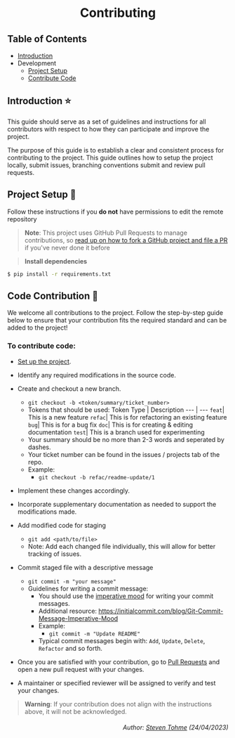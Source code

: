 <div align="center">
  <h1>Contributing</h1>
</div>

## Table of Contents
- [Introduction](#introduction-star)
- Development
  - [Project Setup](#project-setup-hammer) 
  - [Contribute Code](#code-contribution-construction)

## Introduction :star:
This guide should serve as a set of guidelines and instructions for all contributors with respect to how they can participate and improve the project.

The purpose of this guide is to establish a clear and consistent process for contributing to the project. This guide outlines how to setup the project locally, submit issues, branching conventions submit and review pull requests.

## Project Setup :hammer:
Follow these instructions if you **do not** have permissions to edit the remote repository 

> **Note**:
> This project uses GitHub Pull Requests to manage contributions, so [read up on how to fork a GitHub project and file a PR](https://guides.github.com/activities/forking) if you've never done it before

> **Install dependencies**
```sh
$ pip install -r requirements.txt
```
## Code Contribution :construction:

We welcome all contributions to the project. Follow the step-by-step guide below to ensure that your contribution fits the required standard and can be added to the project!

### **To contribute code**:
- [Set up the project](#project-setup).
- Identify any required modifications in the source code. 

- Create and checkout a new branch.
  - `git checkout -b <token/summary/ticket_number>`
  - Tokens that should be used:
    Token Type | Description
    --- | --- 
    `feat`| This is a new feature
    `refac`| This is for refactoring an existing feature
    `bug`| This is for a bug fix
    `doc`| This is for creating & editing documentation
    `test`| This is a branch used for experimenting
  - Your summary should be no more than 2-3 words and seperated by dashes.
  - Your ticket number can be found in the issues / projects tab of the repo.
  - Example:
    - `git checkout -b refac/readme-update/1`

- Implement these changes accordingly.
- Incorporate supplementary documentation as needed to support the modifications made.

- Add modified code for staging
  - `git add <path/to/file>`
  - Note: Add each changed file individually, this will allow for better tracking of issues.

- Commit staged file with a descriptive message
  - `git commit -m "your message"`
  - Guidelines for writing a commit message:
    -  You should use the [imperative mood](https://git.kernel.org/pub/scm/git/git.git/tree/Documentation/SubmittingPatches?id=HEAD#n183) for writing your commit messages.
    - Additional resource: https://initialcommit.com/blog/Git-Commit-Message-Imperative-Mood
    - Example:
      - `git commit -m "Update README"`
    - Typical commit messages begin with: `Add`, `Update`, `Delete`, `Refactor` and so forth.

- Once you are satisfied with your contribution, go to [Pull Requests](https://github.com/Football-Predictor/BallondOr-Predictor/pulls) and open a new pull request with your changes.
- A maintainer or specified reviewer will be assigned to verify and test your changes.

> **Warning**:
> If your contribution does not align with the instructions above, it will not be acknowledged. 

<div align="right">
  <h6>Author: <a href="https://github.com/steventohme">Steven Tohme</a> (24/04/2023)</h6>
</div>